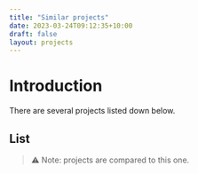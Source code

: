 ```yaml
---
title: "Similar projects"
date: 2023-03-24T09:12:35+10:00
draft: false
layout: projects
---
```


# Introduction

There are several projects listed down below.

## List

> :warning: Note: projects are compared to this one.
